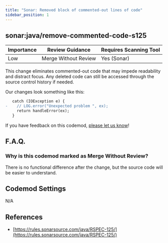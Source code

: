```yaml
---
title: "Sonar: Removed block of commented-out lines of code"
sidebar_position: 1
---
```


## sonar:java/remove-commented-code-s125

| Importance | Review Guidance      | Requires Scanning Tool |
|------------|----------------------|------------------------|
| Low        | Merge Without Review | Yes (Sonar)            |

This change eliminates commented-out code that may impede readability and distract focus. Any deleted code can still be accessed through the source control history if needed.

Our changes look something like this:

```diff
   catch (IOException e) { 
-    // LOG.error("Unexpected problem ", ex);
     return handleError(ex);
   }
```


If you have feedback on this codemod, [please let us know](mailto:feedback@pixee.ai)!

## F.A.Q.

### Why is this codemod marked as Merge Without Review?

There is no functional difference after the change, but the source code will be easier to understand.

## Codemod Settings

N/A

## References

* [https://rules.sonarsource.com/java/RSPEC-125/](https://rules.sonarsource.com/java/RSPEC-125/)